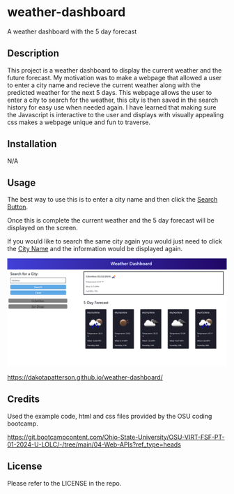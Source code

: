 # weather-dashboard

A weather dashboard with the 5 day forecast

## Description

This project is a weather dashboard to display the current weather and the future forecast. My motivation was to make a webpage that allowed a user to enter a city name and recieve the current weather along with the predicted weather for the next 5 days. This webpage allows the user to enter a city to search for the weather, this city is then saved in the search history for easy use when needed again. I have learned that making sure the Javascript is interactive to the user and displays with visually appealing css makes a webpage unique and fun to traverse.

## Installation

N/A

## Usage

The best way to use this is to enter a city name and then click the [Search Button](assets/searchButton.png).

Once this is complete the current weather and the 5 day forecast will be displayed on the screen.

If you would like to search the same city again you would just need to click the [City Name](assets/cityName.png) and the information would be displayed again.

![](assets/screenshot.png)

https://dakotapatterson.github.io/weather-dashboard/

## Credits

Used the example code, html and css files provided by the OSU coding bootcamp.

https://git.bootcampcontent.com/Ohio-State-University/OSU-VIRT-FSF-PT-01-2024-U-LOLC/-/tree/main/04-Web-APIs?ref_type=heads

## License

Please refer to the LICENSE in the repo.